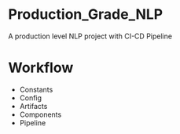 # Production_Grade_NLP
A production level NLP project with CI-CD Pipeline

# Workflow

 - Constants
 - Config
 - Artifacts
 - Components
 - Pipeline
 

